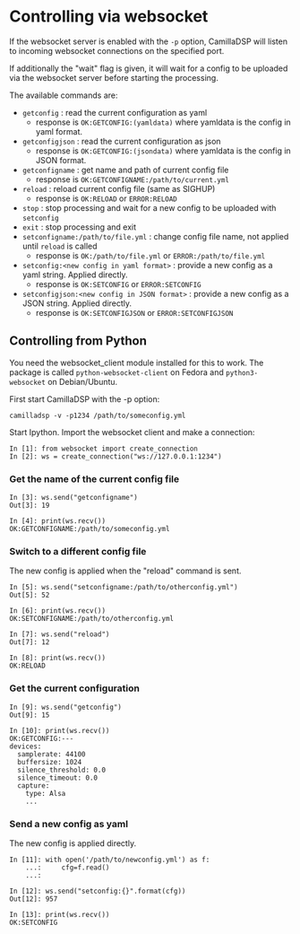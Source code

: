 # Controlling via websocket

If the websocket server is enabled with the `-p` option, CamillaDSP will listen to incoming websocket connections on the specified port.

If additionally the "wait" flag is given, it will wait for a config to be uploaded via the websocket server before starting the processing.

The available commands are:
- `getconfig` : read the current configuration as yaml
  * response is `OK:GETCONFIG:(yamldata)` where yamldata is the config in yaml format.
- `getconfigjson` : read the current configuration as json
  * response is `OK:GETCONFIG:(jsondata)` where yamldata is the config in JSON format.
- `getconfigname` : get name and path of current config file
  * response is `OK:GETCONFIGNAME:/path/to/current.yml`
- `reload` : reload current config file (same as SIGHUP)
  * response is `OK:RELOAD` or `ERROR:RELOAD` 
- `stop` : stop processing and wait for a new config to be uploaded with `setconfig`
- `exit` : stop processing and exit
- `setconfigname:/path/to/file.yml` : change config file name, not applied until `reload` is called
  * response is `OK:/path/to/file.yml` or `ERROR:/path/to/file.yml`
- `setconfig:<new config in yaml format>` : provide a new config as a yaml string. Applied directly.
  * response is `OK:SETCONFIG` or `ERROR:SETCONFIG`
- `setconfigjson:<new config in JSON format>` : provide a new config as a JSON string. Applied directly.
  * response is `OK:SETCONFIGJSON` or `ERROR:SETCONFIGJSON`

## Controlling from Python

You need the websocket_client module installed for this to work. The package is called `python-websocket-client` on Fedora and `python3-websocket` on Debian/Ubuntu.

First start CamillaDSP with the -p option:
```
camilladsp -v -p1234 /path/to/someconfig.yml
```

Start Ipython. Import the websocket client and make a connection:
```ipython
In [1]: from websocket import create_connection
In [2]: ws = create_connection("ws://127.0.0.1:1234")
```

### Get the name of the current config file
```ipython
In [3]: ws.send("getconfigname")
Out[3]: 19

In [4]: print(ws.recv())
OK:GETCONFIGNAME:/path/to/someconfig.yml
```

### Switch to a different config file
The new config is applied when the "reload" command is sent.
```ipython
In [5]: ws.send("setconfigname:/path/to/otherconfig.yml")
Out[5]: 52

In [6]: print(ws.recv())
OK:SETCONFIGNAME:/path/to/otherconfig.yml

In [7]: ws.send("reload")
Out[7]: 12

In [8]: print(ws.recv())
OK:RELOAD
```


### Get the current configuration
```
In [9]: ws.send("getconfig")
Out[9]: 15

In [10]: print(ws.recv())
OK:GETCONFIG:---
devices:
  samplerate: 44100
  buffersize: 1024
  silence_threshold: 0.0
  silence_timeout: 0.0
  capture:
    type: Alsa
    ...
```

### Send a new config as yaml
The new config is applied directly.
```ipython
In [11]: with open('/path/to/newconfig.yml') as f:
    ...:     cfg=f.read()
    ...:

In [12]: ws.send("setconfig:{}".format(cfg))
Out[12]: 957

In [13]: print(ws.recv())
OK:SETCONFIG
```